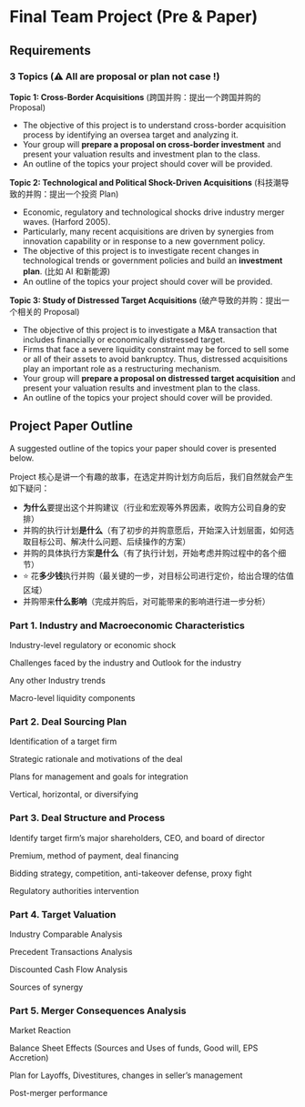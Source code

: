 # Final Team Project (Pre & Paper)

## Requirements

### 3 Topics (:warning: All are proposal or plan not case !)

**Topic 1: Cross-Border Acquisitions** (跨国并购：提出一个跨国并购的 Proposal)

- The objective of this project is to understand cross-border acquisition process by identifying an oversea target and analyzing it.
- Your group will **prepare a proposal on cross-border investment** and present your valuation results and investment plan to the class.
- An outline of the topics your project should cover will be provided.

**Topic 2: Technological and Political Shock-Driven Acquisitions** (科技潮导致的并购：提出一个投资 Plan)

- Economic, regulatory and technological shocks drive industry merger waves. (Harford 2005).
- Particularly, many recent acquisitions are driven by synergies from innovation capability or in response to a new government policy.
- The objective of this project is to investigate recent changes in technological trends or government policies and build an **investment plan**. (比如 AI 和新能源)
- An outline of the topics your project should cover will be provided.

**Topic 3: Study of Distressed Target Acquisitions** (破产导致的并购：提出一个相关的 Proposal)

- The objective of this project is to investigate a M&A transaction that includes financially or economically distressed target.
- Firms that face a severe liquidity constraint may be forced to sell some or all of their assets to avoid bankruptcy. Thus, distressed acquisitions play an important role as a restructuring mechanism.
- Your group will **prepare a proposal on distressed target acquisition** and present your valuation results and investment plan to the class.
- An outline of the topics your project should cover will be provided.



## Project Paper Outline

A suggested outline of the topics your paper should cover is presented below.

Project 核心是讲一个有趣的故事，在选定并购计划方向后后，我们自然就会产生如下疑问：

- **为什么**要提出这个并购建议（行业和宏观等外界因素，收购方公司自身的安排）
- 并购的执行计划**是什么**（有了初步的并购意愿后，开始深入计划层面，如何选取目标公司、解决什么问题、后续操作的方案）
- 并购的具体执行方案**是什么**（有了执行计划，开始考虑并购过程中的各个细节）
- :star: 花**多少钱**执行并购（最关键的一步，对目标公司进行定价，给出合理的估值区域）
- 并购带来**什么影响**（完成并购后，对可能带来的影响进行进一步分析）

### Part 1. Industry and Macroeconomic Characteristics

Industry-level regulatory or economic shock

Challenges faced by the industry and Outlook for the industry

Any other Industry trends

Macro-level liquidity components

### Part 2. Deal Sourcing Plan

Identification of a target firm

Strategic rationale and motivations of the deal

Plans for management and goals for integration

Vertical, horizontal, or diversifying

### Part 3. Deal Structure and Process

Identify target firm’s major shareholders, CEO, and board of director

Premium, method of payment, deal financing

Bidding strategy, competition, anti-takeover defense, proxy fight

Regulatory authorities intervention

### Part 4. Target Valuation

Industry Comparable Analysis

Precedent Transactions Analysis

Discounted Cash Flow Analysis

Sources of synergy

### Part 5. Merger Consequences Analysis

Market Reaction

Balance Sheet Effects (Sources and Uses of funds, Good will, EPS Accretion)

Plan for Layoffs, Divestitures, changes in seller’s management

Post-merger performance